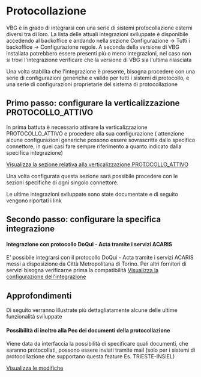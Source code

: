 # Protocollazione

VBG è in grado di integrarsi con una serie di sistemi protocollazione esterni diversi tra di loro. La lista delle attuali integrazioni
sviluppate è disponibile accedendo al backoffice e andando nella sezione Configurazione -> Tutti i backoffice -> Configurazione regole.
A seconda della versione di VBG installata potrebbero essere presenti più o meno integrazioni, nel caso non si trovi l'integrazione verificare che la versione di VBG sia l'ultima rilasciata

Una volta stabilita che l'integrazione è presente, bisogna procedere con una serie di configurazioni generiche e valide per tutti i sistemi di protocollo, e una serie di configurazioni proprietarie del sistema di protocollazione

## Primo passo: configurare la verticalizzazione PROTOCOLLO_ATTIVO
In prima battuta è necessario attivare la verticalizzazione PROTOCOLLO_ATTIVO e procedere alla sua configurazione ( attenzione alcune configurazioni generiche possono essere sovrascritte dallo specifico connettore, in quei casi fare sempre riferimento a quanto indicato dalla specifica integrazione)

[Visualizza la sezione relativa alla verticalizzazione PROTOCOLLO_ATTIVO](./protocollo_attivo.md)

Una volta configurata questa sezione sarà possibile procedere con le sezioni specifiche di ogni singolo connettore. 

Le ultime integrazioni sviluppate sono state documentate e di seguito vengono riportati i link

## Secondo passo: configurare la specifica integrazione

#### Integrazione con protocollo DoQui - Acta tramite i servizi ACARIS 
E' possibile integrarsi con il protocollo DoQui - Acta tramite i servizi ACARIS messi a disposizione da Città Metropolitana di Torino. Per altri fornitori di servizi bisogna verificarne prima la compatibilità
[Visualizza la configurazione dell'integrazione](./acaris.md)

## Approfondimenti
Di seguito verranno illustrate più dettagliatamente alcune delle ultime funzionalità sviluppate

#### Possibilità di inoltro alla Pec dei documenti della protocollazione
Viene data da interfaccia la possibilità di specificare quali documenti, che saranno protocollati, possono essere inviati tramite mail (solo per i sistemi di protocollazione che supportano questa feature Es. TRIESTE-INSIEL)

[Visualizza le modifiche](./invio_pec_documenti.md)